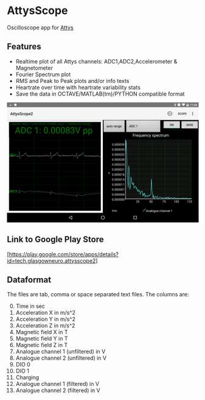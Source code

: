 # AttysScope

Oscilloscope app for [Attys](http://www.attys.tech)

## Features

* Realtime plot of all Attys channels: ADC1,ADC2,Accelerometer & Magnetometer
* Fourier Spectrum plot
* RMS and Peak to Peak plots and/or info texts
* Heartrate over time with heartrate variability stats
* Save the data in OCTAVE/MATLAB(tm)/PYTHON compatible format

![alt tag](screenshots/ecg_fft_with50Hz.png)

## Link to Google Play Store

[https://play.google.com/store/apps/details?id=tech.glasgowneuro.attysscope2]

## Dataformat

The files are tab, comma or space separated text files. The columns are:

 0. Time in sec
 1. Acceleration X in m/s^2
 2. Acceleration Y in m/s^2
 3. Acceleration Z in m/s^2
 4. Magnetic field X in T
 5. Magnetic field Y in T
 6. Magnetic field Z in T
 7. Analogue channel 1 (unfiltered) in V
 8. Analogue channel 2 (unfiltered) in V
 9. DIO 0
 10. DIO 1
 11. Charging
 12. Analogue channel 1 (filtered) in V
 13. Analogue channel 2 (filtered) in V
